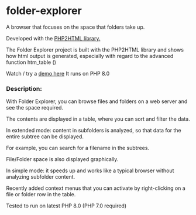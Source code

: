 # folder-explorer

A browser that focuses on the space that folders take up.

Developed with the [PHP2HTML library.](https://github.com/EV-soft/ev-soft.github.io)

The Folder Explorer project is built with the PHP2HTML library and shows how html output is generated, especially with regard to the advanced function htm_table ()

Watch / try a [demo here](https://ev-soft.work/fe/folder-explorer.php) It runs on PHP 8.0


### Description:
With Folder Explorer, you can browse files and folders on a web server and see the space required.

The contents are displayed in a table, where you can sort and filter the data.

In extended mode: content in subfolders is analyzed, so that data for the entire subtree can be displayed.

For example, you can search for a filename in the subtrees.

File/Folder space is also displayed graphically.

In simple mode: it speeds up and works like a typical browser without analyzing subfolder content.

Recently added context menus that you can activate by right-clicking on a file or folder row in the table.

Tested to run on latest PHP 8.0 (PHP 7.0 required)
